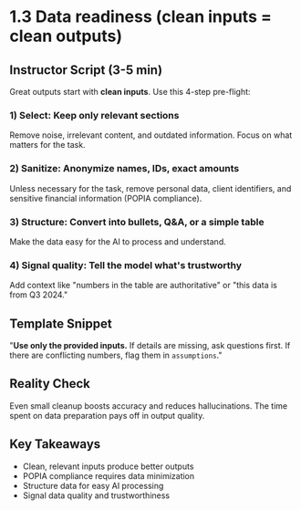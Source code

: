 # 1.3 Data readiness (clean inputs = clean outputs)

## Instructor Script (3-5 min)

Great outputs start with **clean inputs**. Use this 4-step pre-flight:

### 1) Select: Keep only relevant sections

Remove noise, irrelevant content, and outdated information. Focus on what matters for the task.

### 2) Sanitize: Anonymize names, IDs, exact amounts

Unless necessary for the task, remove personal data, client identifiers, and sensitive financial information (POPIA compliance).

### 3) Structure: Convert into bullets, Q&A, or a simple table

Make the data easy for the AI to process and understand.

### 4) Signal quality: Tell the model what's trustworthy

Add context like "numbers in the table are authoritative" or "this data is from Q3 2024."

## Template Snippet

"**Use only the provided inputs.** If details are missing, ask questions first. If there are conflicting numbers, flag them in `assumptions`."

## Reality Check

Even small cleanup boosts accuracy and reduces hallucinations. The time spent on data preparation pays off in output quality.

## Key Takeaways

- Clean, relevant inputs produce better outputs
- POPIA compliance requires data minimization
- Structure data for easy AI processing
- Signal data quality and trustworthiness
